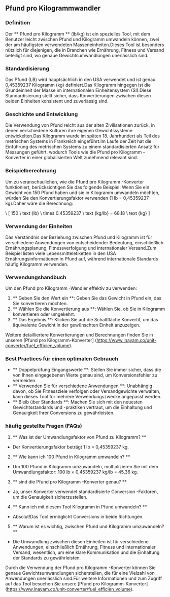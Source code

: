 ## Pfund pro Kilogrammwandler

### Definition
Der ** Pfund pro Kilogramm ** (lb/kg) ist ein spezielles Tool, mit dem Benutzer leicht zwischen Pfund und Kilogramm umwandeln können, zwei der am häufigsten verwendeten Masseneinheiten.Dieses Tool ist besonders nützlich für diejenigen, die in Branchen wie Ernährung, Fitness und Versand beteiligt sind, wo genaue Gewichtsumwandlungen unerlässlich sind.

### Standardisierung
Das Pfund (LB) wird hauptsächlich in den USA verwendet und ist genau 0,45359237 Kilogramm (kg) definiert.Das Kilogramm hingegen ist die Grundeinheit der Masse im internationalen Einheitensystem (SI).Diese Standardisierung stellt sicher, dass Konvertierungen zwischen diesen beiden Einheiten konsistent und zuverlässig sind.

### Geschichte und Entwicklung
Die Verwendung von Pfund reicht aus der alten Zivilisationen zurück, in denen verschiedene Kulturen ihre eigenen Gewichtssysteme entwickelten.Das Kilogramm wurde im späten 18. Jahrhundert als Teil des metrischen Systems in Frankreich eingeführt.Im Laufe der Zeit hat die Einführung des metrischen Systems zu einem standardisierten Ansatz für Messungen geführt, wodurch Tools wie die Pfund pro Kilogramm -Konverter in einer globalisierten Welt zunehmend relevant sind.

### Beispielberechnung
Um zu veranschaulichen, wie die Pfund pro Kilogramm -Konverter funktioniert, berücksichtigen Sie das folgende Beispiel: Wenn Sie ein Gewicht von 150 Pfund haben und sie in Kilogramm umwandeln möchten, würden Sie den Konvertierungsfaktor verwenden (1 lb = 0,45359237 kg).Daher wäre die Berechnung:

\ [
150 \ text {lb} \ times 0.45359237 \ text {kg/lb} = 68.18 \ text {kg}
\]

### Verwendung der Einheiten
Das Verständnis der Beziehung zwischen Pfund und Kilogramm ist für verschiedene Anwendungen von entscheidender Bedeutung, einschließlich Ernährungsplanung, Fitnessverfolgung und internationaler Versand.Zum Beispiel listen viele Lebensmitteletiketten in den USA Ernährungsinformationen in Pfund auf, während internationale Standards häufig Kilogramm verwenden.

### Verwendungshandbuch
Um den Pfund pro Kilogramm -Wandler effektiv zu verwenden:
1. ** Geben Sie den Wert ein **: Geben Sie das Gewicht in Pfund ein, das Sie konvertieren möchten.
2. ** Wählen Sie die Konvertierung aus **: Wählen Sie, ob Sie in Kilogramm konvertieren oder umgekehrt.
3. ** Das Ergebnis **: Klicken Sie auf die Schaltfläche Konvertit, um das äquivalente Gewicht in der gewünschten Einheit anzuzeigen.

Weitere detailliertere Konvertierungen und Berechnungen finden Sie in unseren [Pfund pro Kilogramm-Konverter] (https://www.inayam.co/unit-converter/fuel_efficien_volume).

### Best Practices für einen optimalen Gebrauch
- ** Doppelprüfung Eingangswerte **: Stellen Sie immer sicher, dass die von Ihnen eingegebenen Werte genau sind, um Konversionsfehler zu vermeiden.
- ** Verwenden Sie für verschiedene Anwendungen **: Unabhängig davon, ob Sie Fitnessziele verfolgen oder Versandgewichte verwalten, kann dieses Tool für mehrere Verwendungszwecke angepasst werden.
- ** Bleib über Standards **: Machen Sie sich mit den neuesten Gewichtsstandards und -praktiken vertraut, um die Einhaltung und Genauigkeit Ihrer Conversions zu gewährleisten.

### häufig gestellte Fragen (FAQs)

1. ** Was ist der Umwandlungsfaktor von Pfund zu Kilogramm? **
- Der Konvertierungsfaktor beträgt 1 lb = 0,45359237 kg.

2. ** Wie kann ich 100 Pfund in Kilogramm umwandeln? **
- Um 100 Pfund in Kilogramm umzuwandeln, multiplizieren Sie mit dem Umwandlungsfaktor: 100 lb × 0,45359237 kg/lb = 45,36 kg.

3. ** sind die Pfund pro Kilogramm -Konverter genau? **
- Ja, unser Konverter verwendet standardisierte Conversion -Faktoren, um die Genauigkeit sicherzustellen.

4. ** Kann ich mit diesem Tool Kilogramm in Pfund umwandeln? **
- Absolut!Das Tool ermöglicht Conversions in beide Richtungen.

5. ** Warum ist es wichtig, zwischen Pfund und Kilogramm umzuwandeln? **
- Die Umwandlung zwischen diesen Einheiten ist für verschiedene Anwendungen, einschließlich Ernährung, Fitness und internationaler Versand, wesentlich, um eine klare Kommunikation und die Einhaltung der Standards zu gewährleisten.

Durch die Verwendung der Pfund pro Kilogramm -Konverter können Sie genaue Gewichtsumwandlungen sicherstellen, die für eine Vielzahl von Anwendungen unerlässlich sind.Für weitere Informationen und zum Zugriff auf das Tool besuchen Sie unsere [Pfund pro Kilogramm-Konverter] (https://www.inayam.co/unit-converter/fuel_efficien_volume).